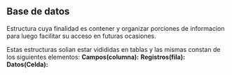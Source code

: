 ## Base de datos
Estructura cuya finalidad es contener y organizar porciones de informacion para luego facilitar su acceso en futuras ocasiones.

Estas estructuras solian estar vidididas en tablas y las mismas constan de los siguientes elementos:
__Campos(columna):__
__Registros(fila):__
__Datos(Celda):__